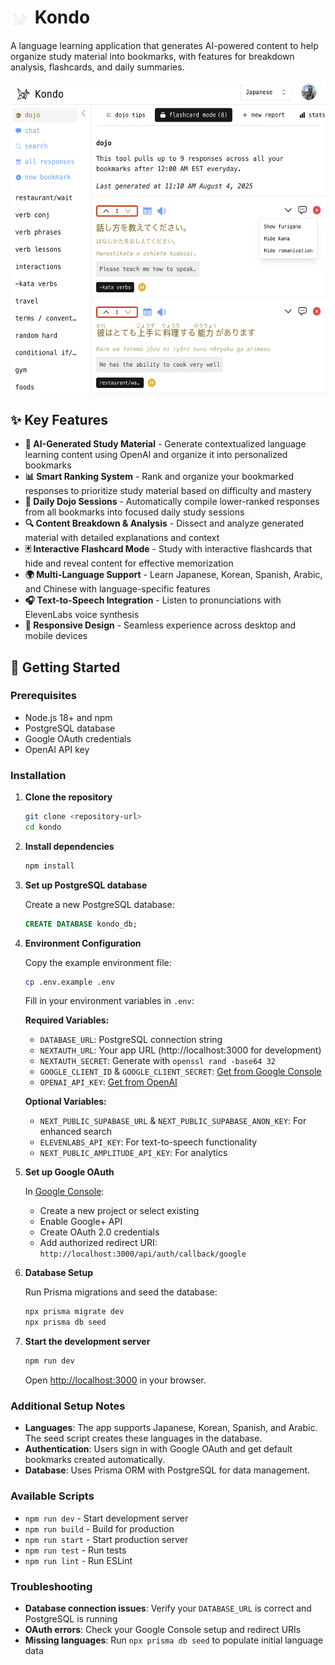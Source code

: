 # <img src="public/icon.png" alt="Kondo Icon" width="32" height="32" style="display: inline; vertical-align: middle;"> Kondo

A language learning application that generates AI-powered content to help organize study material into bookmarks, with features for breakdown analysis, flashcards, and daily summaries.

<div style="display: flex; gap: 10px; flex-wrap: wrap; justify-content: center;">
  <img src="public/assets/light-mode_08042025.png" width="547" height="500">
</div>

## ✨ Key Features

- **🎯 AI-Generated Study Material** - Generate contextualized language learning content using OpenAI and organize it into personalized bookmarks
- **📊 Smart Ranking System** - Rank and organize your bookmarked responses to prioritize study material based on difficulty and mastery
- **🥋 Daily Dojo Sessions** - Automatically compile lower-ranked responses from all bookmarks into focused daily study sessions
- **🔍 Content Breakdown & Analysis** - Dissect and analyze generated material with detailed explanations and context
- **🃏 Interactive Flashcard Mode** - Study with interactive flashcards that hide and reveal content for effective memorization
- **🌍 Multi-Language Support** - Learn Japanese, Korean, Spanish, Arabic, and Chinese with language-specific features
- **🎧 Text-to-Speech Integration** - Listen to pronunciations with ElevenLabs voice synthesis
- **📱 Responsive Design** - Seamless experience across desktop and mobile devices

## 🚀 Getting Started

### Prerequisites

- Node.js 18+ and npm
- PostgreSQL database
- Google OAuth credentials
- OpenAI API key

### Installation

1. **Clone the repository**
   ```bash
   git clone <repository-url>
   cd kondo
   ```

2. **Install dependencies**
   ```bash
   npm install
   ```

3. **Set up PostgreSQL database**
   
   Create a new PostgreSQL database:
   ```sql
   CREATE DATABASE kondo_db;
   ```

4. **Environment Configuration**
   
   Copy the example environment file:
   ```bash
   cp .env.example .env
   ```
   
   Fill in your environment variables in `.env`:
   
   **Required Variables:**
   - `DATABASE_URL`: PostgreSQL connection string
   - `NEXTAUTH_URL`: Your app URL (http://localhost:3000 for development)
   - `NEXTAUTH_SECRET`: Generate with `openssl rand -base64 32`
   - `GOOGLE_CLIENT_ID` & `GOOGLE_CLIENT_SECRET`: [Get from Google Console](https://console.developers.google.com/)
   - `OPENAI_API_KEY`: [Get from OpenAI](https://platform.openai.com/api-keys)

   **Optional Variables:**
   - `NEXT_PUBLIC_SUPABASE_URL` & `NEXT_PUBLIC_SUPABASE_ANON_KEY`: For enhanced search
   - `ELEVENLABS_API_KEY`: For text-to-speech functionality
   - `NEXT_PUBLIC_AMPLITUDE_API_KEY`: For analytics

5. **Set up Google OAuth**
   
   In [Google Console](https://console.developers.google.com/):
   - Create a new project or select existing
   - Enable Google+ API
   - Create OAuth 2.0 credentials
   - Add authorized redirect URI: `http://localhost:3000/api/auth/callback/google`

6. **Database Setup**
   
   Run Prisma migrations and seed the database:
   ```bash
   npx prisma migrate dev
   npx prisma db seed
   ```

7. **Start the development server**
   ```bash
   npm run dev
   ```

   Open [http://localhost:3000](http://localhost:3000) in your browser.

### Additional Setup Notes

- **Languages**: The app supports Japanese, Korean, Spanish, and Arabic. The seed script creates these languages in the database.
- **Authentication**: Users sign in with Google OAuth and get default bookmarks created automatically.
- **Database**: Uses Prisma ORM with PostgreSQL for data management.

### Available Scripts

- `npm run dev` - Start development server
- `npm run build` - Build for production
- `npm run start` - Start production server
- `npm run test` - Run tests
- `npm run lint` - Run ESLint

### Troubleshooting

- **Database connection issues**: Verify your `DATABASE_URL` is correct and PostgreSQL is running
- **OAuth errors**: Check your Google Console setup and redirect URIs
- **Missing languages**: Run `npx prisma db seed` to populate initial language data


